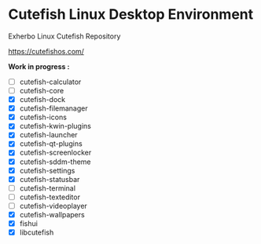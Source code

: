 # Cutefish Linux Desktop Environment
Exherbo Linux Cutefish Repository

https://cutefishos.com/

**Work in progress :**

- [ ] cutefish-calculator
- [ ] cutefish-core
- [X] cutefish-dock
- [X] cutefish-filemanager
- [X] cutefish-icons
- [X] cutefish-kwin-plugins
- [X] cutefish-launcher
- [X] cutefish-qt-plugins
- [X] cutefish-screenlocker
- [X] cutefish-sddm-theme
- [X] cutefish-settings
- [X] cutefish-statusbar
- [ ] cutefish-terminal
- [ ] cutefish-texteditor
- [ ] cutefish-videoplayer
- [X] cutefish-wallpapers
- [X] fishui
- [X] libcutefish
